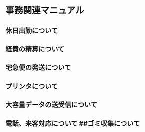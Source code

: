 # 事務関連マニュアル

## 休日出勤について

## 経費の精算について

## 宅急便の発送について

## プリンタについて

## 大容量データの送受信について

## 電話、来客対応について ##ゴミ収集について
